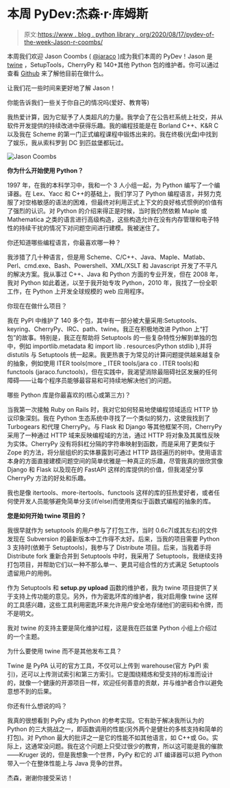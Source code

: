 # 本周 PyDev:杰森·r·库姆斯

> 原文:[https://www . blog . python library . org/2020/08/17/pydev-of-the-week-Jason-r-coombs/](https://www.blog.pythonlibrary.org/2020/08/17/pydev-of-the-week-jason-r-coombs/)

本周我们欢迎 Jason Coombs ( [@jaraco](https://twitter.com/jaraco) )成为我们本周的 PyDev！Jason 是 [twine](https://pypi.org/project/twine/) ，SetupTools，CherryPy 和 140+其他 Python 包的维护者。你可以通过查看 [Github](https://github.com/jaraco) 来了解他目前在做什么。

让我们花一些时间来更好地了解 Jason！

你能告诉我们一些关于你自己的情况吗(爱好、教育等)

我热爱计算，因为它赋予了人类超凡的力量。我学会了在公告栏系统上社交，并从软件开发提供的持续改进中获得乐趣。我的编程技能是在 Borland C++、K&R C 以及我在 Scheme 的第一门正式编程课程中锻炼出来的。我在终极(光盘)中找到了娱乐，我从索科罗到 DC 到匹兹堡都玩过。

![Jason Coombs](../Images/6e5843de32e54b6d45023d50217d24c6.png)

**你为什么开始使用 Python？**

1997 年，在我的本科学习中，我和一个 3 人小组一起，为 Python 编写了一个编译器。在 Lex、Yacc 和 C++的基础上，我们学习了 Python 编程语言，并努力克服了对空格敏感的语法的困难，但最终对利用正式上下文的良好格式惯例的价值有了强烈的认识。对 Python 的介绍来得正是时候，当时我仍然依赖 Maple 或 Mathematica 之类的语言进行高级构造，这些构造允许在没有内存管理和电子特性的持续干扰的情况下对问题空间进行建模。我被迷住了。

你还知道哪些编程语言，你最喜欢哪一种？

我涉猎了几十种语言，但是用 Scheme、C/C++、Java、Maple、Matlab、Perl、cmd.exe、Bash、Powershell、XML/XSLT 和 Javascript 开发了不平凡的解决方案。我从事过 C++、Java 和 Python 方面的专业开发，但在 2008 年，我对 Python 如此着迷，以至于我开始专攻 Python，2010 年，我找了一份全职工作，在 Python 上开发全球规模的 web 应用程序。

你现在在做什么项目？

我在 PyPI 中维护了 140 多个包，其中有一部分被大量采用:Setuptools、keyring、CherryPy、IRC、path、twine。我正在积极地改进 Python 上“打包”的故事。特别是，我正在帮助将 Setuptools 的一些复杂特性分解到单独的包中，例如 importlib.metadata 和 import lib . resources(Python stdlib ),并将 distutils 与 Setuptools 统一起来。我更热衷于为常见的计算问题提供越来越复杂的抽象，例如使用 ITER tools(more _ ITER tools/jara co . ITER tools)和 functools (jaraco.functools)，但在实践中，我渴望消除最阻碍社区发展的任何障碍——让每个程序员能够最容易和可持续地解决他们的问题。

哪些 Python 库是你最喜欢的(核心或第三方)？

当我第一次接触 Ruby on Rails 时，我对它如何轻易地使编程领域适应 HTTP 协议印象深刻。我在 Python 生态系统中寻找了一个类似的努力，这使我找到了 Turbogears 和代理 CherryPy。与 Flask 和 Django 等其他框架不同，CherryPy 采用了一种通过 HTTP 域来反映编程域的方法，通过 HTTP 将对象及其属性反映为实体。CherryPy 没有将斜杠分隔的字符串映射到函数，而是采用了更类似于 Zope 的方法，将分层组织的实体暴露到可通过 HTTP 路径遍历的树中。使用语言本身的方面直接建模问题空间的简单优雅是一种真正的乐趣，尽管我真的很欣赏像 Django 和 Flask 以及现在的 FastAPI 这样的库提供的价值，但我渴望分享 CherryPy 方法的好处和乐趣。

我也是像 itertools、more-itertools、functools 这样的库的狂热爱好者，或者任何使开发人员能够避免简单分支(if/else)而使用类似于函数式编程的抽象的库。

**您是如何开始 twine 项目的？**

我很早就作为 setuptools 的用户参与了打包工作，当时 0.6c7(或其左右)的文件发现在 Subversion 的最新版本中工作得不太好。后来，当我的项目需要 Python 3 支持时(依赖于 Setuptools)，我参与了 Distribute 项目。后来，当我着手将 Distribute fork 重新合并到 Setuptools 中时，我采用了 Setuptools，我继续支持打包项目，并帮助它们以一种不那么单一、更具可组合性的方式满足 Setuptools 遗留用户的用例。

作为 Setuptools 和 **setup.py upload** 函数的维护者，我为 twine 项目提供了关于支持上传功能的意见。另外，作为密匙环库的维护者，我对启用像 twine 这样的工具感兴趣，这些工具利用密匙环来允许用户安全地存储他们的密码和令牌，而不是明文。

我对 twine 的支持主要是简化维护过程，这是我在匹兹堡 Python 小组上介绍过的一个主题。

为什么要使用 twine 而不是其他发布工具？

Twine 是 PyPA 认可的官方工具，不仅可以上传到 warehouse(官方 PyPI 索引)，还可以上传测试索引和第三方索引。它是围绕精炼和受支持的标准而设计的，就像一个健康的开源项目一样，欢迎任何善意的贡献，并与维护者合作以避免意想不到的后果。

你还有什么想说的吗？

我真的很想看到 PyPy 成为 Python 的参考实现。它有助于解决我所认为的 Python 的三大挑战之一，即函数调用的性能(另外两个是健壮的多核支持和简单的打包)。对 Python 最大的批评之一是它的性能不如其他语言，如 C++或 Go。实际上，这通常没问题。我在这个问题上只受过很少的教育，所以这可能是我的催款——Kruger 说的，但是我想象一个世界，PyPy 和它的 JIT 编译器可以把 Python 带入一个在整体性能上与 Java 竞争的世界。

杰森，谢谢你接受采访！
